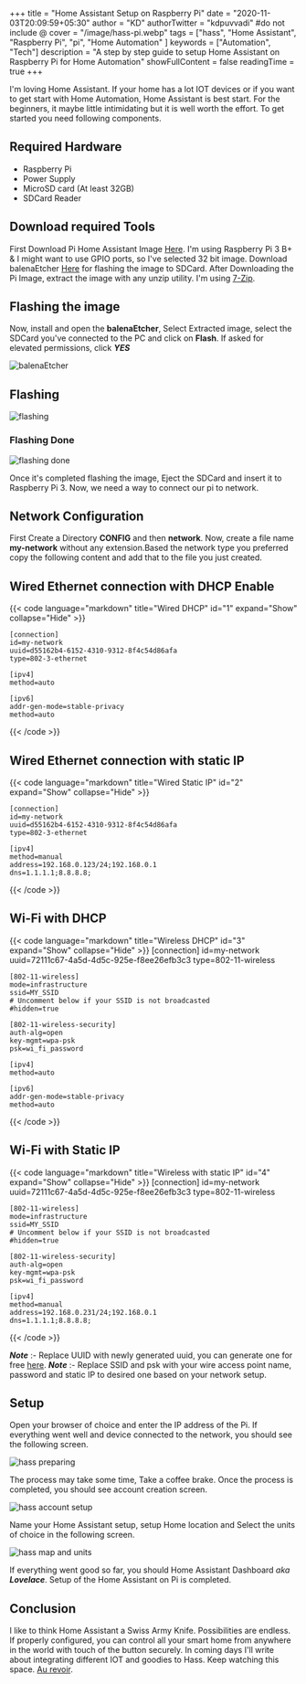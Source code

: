 +++
title = "Home Assistant Setup on Raspberry Pi"
date = "2020-11-03T20:09:59+05:30"
author = "KD"
authorTwitter = "kdpuvvadi" #do not include @
cover = "/image/hass-pi.webp"
tags = ["hass", "Home Assistant", "Raspberry Pi", "pi", "Home Automation" ]
keywords = ["Automation", "Tech"]
description = "A step by step guide to setup Home Assistant on Raspberry Pi for Home Automation"
showFullContent = false
readingTime = true
+++

I'm loving Home Assistant. If your home has a lot IOT devices or if you want to get start with Home Automation, Home Assistant is best start. For the beginners, it maybe little intimidating but it is well worth the effort. To get started you need following components.

## Required Hardware

- Raspberry Pi
- Power Supply
- MicroSD card (At least 32GB)
- SDCard Reader

## Download required Tools

First Download Pi Home Assistant Image [Here](https://www.home-assistant.io/hassio/installation/ "Download HA images"). I'm using Raspberry Pi 3 B+ & I might want to use GPIO ports, so I've selected 32 bit image. Download balenaEtcher [Here](https://www.balena.io/etcher "Download balenaEtcher") for flashing the image to SDCard. After Downloading the Pi Image, extract the image with any unzip utility. I'm using [7-Zip](https://www.7-zip.org/, "Download 7-Zip").

## Flashing the image

Now, install and open the **balenaEtcher**, Select Extracted image, select the SDCard you've connected to the PC and click on **Flash**. If asked for elevated permissions, click ***YES***

![balenaEtcher](/image/balenoEtcher_Flashing.webp)

## Flashing

![flashing](/image/balanaetcher_flashing.webp)

### Flashing Done

![flashing done](/image/balenaEtcher_done.webp)

Once it's completed flashing the image, Eject the SDCard and insert it to Raspberry Pi 3. Now, we need a way to connect our pi to network.

## Network Configuration

First Create a Directory **CONFIG** and then **network**. Now, create a file name **my-network** without any extension.Based the network type you preferred copy the following content and add that to the file you just created.

## Wired Ethernet connection with DHCP Enable

{{< code language="markdown" title="Wired DHCP" id="1" expand="Show" collapse="Hide" >}}

    [connection]
    id=my-network
    uuid=d55162b4-6152-4310-9312-8f4c54d86afa
    type=802-3-ethernet

    [ipv4]
    method=auto

    [ipv6]
    addr-gen-mode=stable-privacy
    method=auto

{{< /code >}}

## Wired Ethernet connection with static IP

{{< code language="markdown" title="Wired Static IP" id="2" expand="Show" collapse="Hide" >}}

    [connection]
    id=my-network
    uuid=d55162b4-6152-4310-9312-8f4c54d86afa
    type=802-3-ethernet

    [ipv4]
    method=manual
    address=192.168.0.123/24;192.168.0.1
    dns=1.1.1.1;8.8.8.8;

{{< /code >}}

## Wi-Fi with DHCP

{{< code language="markdown" title="Wireless DHCP" id="3" expand="Show" collapse="Hide" >}}
    [connection]
    id=my-network
    uuid=72111c67-4a5d-4d5c-925e-f8ee26efb3c3
    type=802-11-wireless

    [802-11-wireless]
    mode=infrastructure
    ssid=MY_SSID
    # Uncomment below if your SSID is not broadcasted
    #hidden=true

    [802-11-wireless-security]
    auth-alg=open
    key-mgmt=wpa-psk
    psk=wi_fi_password

    [ipv4]
    method=auto

    [ipv6]
    addr-gen-mode=stable-privacy
    method=auto

{{< /code >}}

## Wi-Fi with Static IP

{{< code language="markdown" title="Wireless with static IP" id="4" expand="Show" collapse="Hide" >}}
    [connection]
    id=my-network
    uuid=72111c67-4a5d-4d5c-925e-f8ee26efb3c3
    type=802-11-wireless

    [802-11-wireless]
    mode=infrastructure
    ssid=MY_SSID
    # Uncomment below if your SSID is not broadcasted
    #hidden=true

    [802-11-wireless-security]
    auth-alg=open
    key-mgmt=wpa-psk
    psk=wi_fi_password

    [ipv4]
    method=manual
    address=192.168.0.231/24;192.168.0.1
    dns=1.1.1.1;8.8.8.8;
{{< /code >}}

***Note*** :- Replace UUID with newly generated uuid, you can generate one for free [here](https://www.uuidgenerator.net/ "uuid generated").
***Note*** :- Replace SSID and psk with your wire access point name, password and static IP to desired one based on your network setup.

## Setup

Open your browser of choice and enter the IP address of the Pi. If everything went well and device connected to the network, you should see the following screen.

![hass preparing](/image/hass_preparing.webp)

The process may take some time, Take a coffee brake. Once the process is completed, you should see account creation screen.

![hass account setup](/image/hass_account.webp)

Name your Home Assistant setup, setup Home location and Select the units of choice in the following screen.

![hass map and units](/image/hass_map_units_name.webp)

If everything went good so far, you should Home Assistant Dashboard *aka* ***Lovelace***. Setup of the Home Assistant on Pi is completed.

## Conclusion

I like to think Home Assistant a Swiss Army Knife. Possibilities are endless. If properly configured, you can control all your smart home from anywhere in the world with touch of the button securely. In coming days I'll write about integrating different IOT and goodies to Hass. Keep watching this space. [Au revoir](#conclusion).
